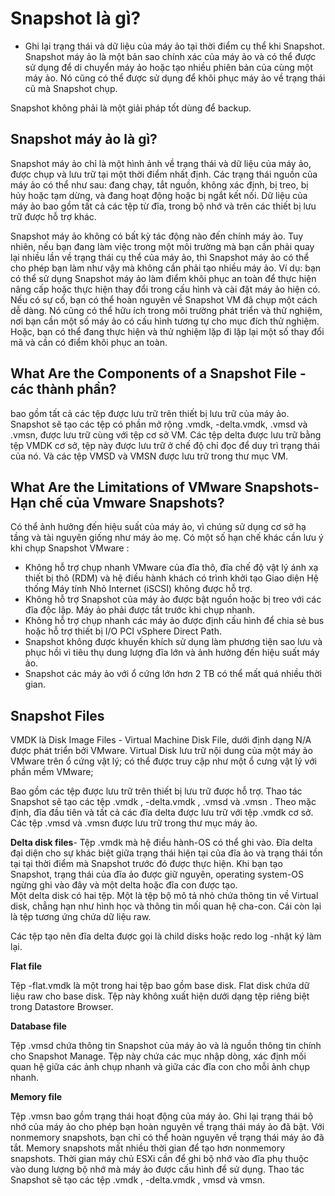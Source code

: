 # Snapshot là gì?
* Ghi lại trạng thái và dữ liệu của máy ảo tại thời điểm cụ thể khi Snapshot. Snapshot máy ảo là một bản sao chính xác của máy ảo và có thể được sử dụng để di chuyển máy ảo hoặc tạo nhiều phiên bản của cùng một máy ảo. Nó cũng có thể được sử dụng để khôi phục máy ảo về trạng thái cũ mà Snapshot chụp.

Snapshot không phải là một giải pháp tốt dùng để backup.
## Snapshot máy ảo là gì?
Snapshot máy ảo chỉ là một hình ảnh về trạng thái và dữ liệu của máy ảo, được chụp và lưu trữ tại một thời điểm nhất định. Các trạng thái nguồn của máy ảo có thể như sau: đang chạy, tắt nguồn, không xác định, bị treo, bị hủy hoặc tạm dừng, và đang hoạt động hoặc bị ngắt kết nối. Dữ liệu của máy ảo bao gồm tất cả các tệp từ đĩa, trong bộ nhớ và trên các thiết bị lưu trữ được hỗ trợ khác.

Snapshot máy ảo không có bất kỳ tác động nào đến chính máy ảo. Tuy nhiên, nếu bạn đang làm việc trong một môi trường mà bạn cần phải quay lại nhiều lần về trạng thái cụ thể của máy ảo, thì Snapshot máy ảo có thể cho phép bạn làm như vậy mà không cần phải tạo nhiều máy ảo. Ví dụ: bạn có thể sử dụng Snapshot máy ảo làm điểm khôi phục an toàn để thực hiện nâng cấp hoặc thực hiện thay đổi trong cấu hình và cài đặt máy ảo hiện có. Nếu có sự cố, bạn có thể hoàn nguyên về Snapshot VM đã chụp một cách dễ dàng. Nó cũng có thể hữu ích trong môi trường phát triển và thử nghiệm, nơi bạn cần một số máy ảo có cấu hình tương tự cho mục đích thử nghiệm. Hoặc, bạn có thể đang thực hiện và thử nghiệm lặp đi lặp lại một số thay đổi mã và cần có điểm khôi phục an toàn.

## What Are the Components of a Snapshot File - các thành phần?

bao gồm tất cả các tệp được lưu trữ trên thiết bị lưu trữ của máy ảo. Snapshot sẽ tạo các tệp có phần mở rộng .vmdk, -delta.vmdk, .vmsd và .vmsn, được lưu trữ cùng với tệp cơ sở VM. Các tệp delta được lưu trữ bằng tệp VMDK cơ sở, tệp này được lưu trữ ở chế độ chỉ đọc để duy trì trạng thái của nó. Và các tệp VMSD và VMSN được lưu trữ trong thư mục VM.

## What Are the Limitations of VMware Snapshots- Hạn chế của Vmware Snapshots?
Có thể ảnh hưởng đến hiệu suất của máy ảo, vì chúng sử dụng cơ sở hạ tầng và tài nguyên giống như máy ảo mẹ. Có một số hạn chế khác cần lưu ý khi chụp Snapshot VMware :
* Không hỗ trợ chụp nhanh VMware của đĩa thô, đĩa chế độ vật lý ánh xạ thiết bị thô (RDM) và hệ điều hành khách có trình khởi tạo Giao diện Hệ thống Máy tính Nhỏ Internet (iSCSI) không được hỗ trợ.
* Không hỗ trợ Snapshot của máy ảo được bật nguồn hoặc bị treo với các đĩa độc lập. Máy ảo phải được tắt trước khi chụp nhanh.
* Không hỗ trợ chụp nhanh các máy ảo được định cấu hình để chia sẻ bus hoặc hỗ trợ thiết bị I/O PCI vSphere Direct Path.
* Snapshot không được khuyến khích sử dụng làm phương tiện sao lưu và phục hồi vì tiêu thụ dung lượng đĩa lớn và ảnh hưởng đến hiệu suất máy ảo.
* Snapshot các máy ảo với ổ cứng lớn hơn 2 TB có thể mất quá nhiều thời gian.

## Snapshot Files
VMDK là Disk Image Files - Virtual Machine Disk File, dưới định dạng N/A được phát triển bởi VMware. Virtual Disk lưu trữ nội dung của một máy ảo VMware trên ổ cứng vật lý; có thể được truy cập như một ổ cưng vật lý với phần mềm VMware;

Bao gồm các tệp được lưu trữ trên thiết bị lưu trữ được hỗ trợ. Thao tác Snapshot sẽ tạo các tệp .vmdk , -delta.vmdk , .vmsd và .vmsn . Theo mặc định, đĩa đầu tiên và tất cả các đĩa delta được lưu trữ với tệp .vmdk cơ sở. Các tệp .vmsd và .vmsn được lưu trữ trong thư mục máy ảo.

**Delta disk files**- Tệp .vmdk
mà hệ điều hành-OS có thể ghi vào. Đĩa delta đại diện cho sự khác biệt giữa trạng thái hiện tại của đĩa ảo và trạng thái tồn tại tại thời điểm mà Snapshot trước đó được thực hiện. Khi bạn tạo Snapshot, trạng thái của đĩa ảo được giữ nguyên, operating system-OS ngừng ghi vào đây và một delta hoặc đĩa con được tạo.</br>
Một delta disk có hai tệp. Một là tệp bộ mô tả nhỏ chứa thông tin về Virtual disk, chẳng hạn như hình học và thông tin mối quan hệ cha-con. Cái còn lại là tệp tương ứng chứa dữ liệu raw.

Các tệp tạo nên đĩa delta được gọi là child disks hoặc redo log -nhật ký làm lại.

**Flat file**

Tệp -flat.vmdk là một trong hai tệp bao gồm base disk. Flat disk chứa dữ liệu raw cho base disk. Tệp này không xuất hiện dưới dạng tệp riêng biệt trong Datastore Browser.

**Database file**

Tệp .vmsd chứa thông tin Snapshot của máy ảo và là nguồn thông tin chính cho Snapshot Manage. Tệp này chứa các mục nhập dòng, xác định mối quan hệ giữa các ảnh chụp nhanh và giữa các đĩa con cho mỗi ảnh chụp nhanh.

**Memory file**

Tệp .vmsn bao gồm trạng thái hoạt động của máy ảo. Ghi lại trạng thái bộ nhớ của máy ảo cho phép bạn hoàn nguyên về trạng thái máy ảo đã bật. Với nonmemory snapshots, bạn chỉ có thể hoàn nguyên về trạng thái máy ảo đã tắt. Memory snapshots mất nhiều thời gian để tạo hơn nonmemory snapshots. Thời gian máy chủ ESXi cần để ghi bộ nhớ vào đĩa phụ thuộc vào dung lượng bộ nhớ mà máy ảo được cấu hình để sử dụng.
Thao tác Snapshot sẽ tạo các tệp .vmdk , -delta.vmdk , vmsd và vmsn.

